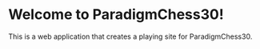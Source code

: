 # Welcome to ParadigmChess30!

This is a web application that creates a playing site for ParadigmChess30.
